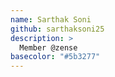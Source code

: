 ```yaml
---
name: Sarthak Soni
github: sarthaksoni25
description: >
  Member @zense 
basecolor: "#5b3277"
---
```

